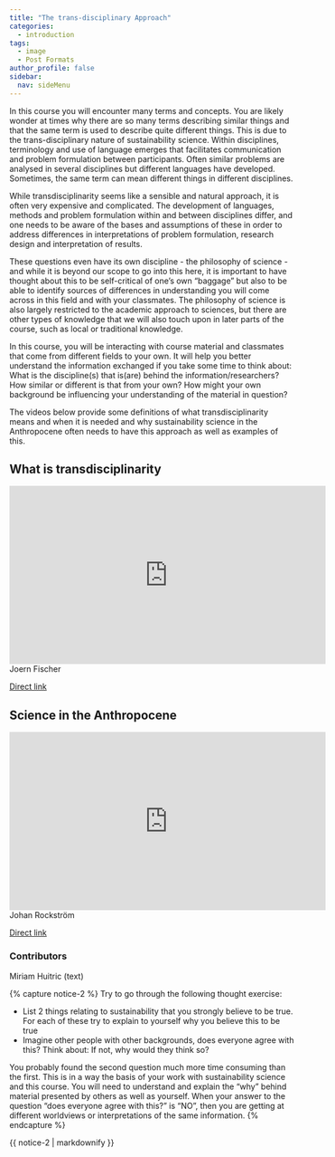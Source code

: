 ```yaml
---
title: "The trans-disciplinary Approach"
categories:
  - introduction
tags:
  - image
  - Post Formats
author_profile: false
sidebar:
  nav: sideMenu
---
```

In this course you will encounter many terms and concepts. You are likely wonder at times why there are so many terms describing similar things and that the same term is used to describe quite different things. This is due to the trans-disciplinary nature of sustainability science. Within disciplines, terminology and use of language emerges that facilitates communication and problem formulation between participants. Often similar problems are analysed in several disciplines but different languages have developed. Sometimes, the same term can mean different things in different disciplines.

While transdisciplinarity seems like a sensible and natural approach, it is often very expensive and complicated. The development of languages, methods and problem formulation within and between disciplines differ, and one needs to be aware of the bases and assumptions of these in order to address differences in interpretations of problem formulation, research design and interpretation of results.

These questions even have its own discipline - the philosophy of science - and while it is beyond our scope to go into this here, it is important to have thought about this to be self-critical of one’s own “baggage” but also to be able to identify sources of differences in understanding you will come across in this field and with your classmates. The philosophy of science is also largely restricted to the academic approach to sciences, but there are other types of knowledge that we will also touch upon in later parts of the course, such as local or traditional knowledge.

In this course, you will be interacting with course material and classmates that come from different fields to your own. It will help you better understand the information exchanged if you take some time to think about: What is the discipline(s) that is(are) behind the information/researchers? How similar or different is that from your own? How might your own background be influencing your understanding of the material in question?

The videos below provide some definitions of what transdisciplinarity means and when it is needed and why sustainability science in the Anthropocene often needs to have this approach as well as examples of this.


## What is transdisciplinarity

<iframe width="560" height="315" src="https://www.youtube.com/embed/cRv78EDki6A" frameborder="0" allowfullscreen></iframe>
Joern Fischer

[Direct link](https://www.youtube.com/embed/cRv78EDki6A)

## Science in the Anthropocene

<iframe width="560" height="315" src="https://www.youtube.com/embed/W49IIgf_H90" frameborder="0" allowfullscreen></iframe>
Johan Rockström

[Direct link](https://www.youtube.com/embed/W49IIgf_H90)

### Contributors

Miriam Huitric (text)


{% capture notice-2 %}
Try to go through the following thought exercise:

* List 2 things relating to sustainability that you strongly believe to be true. For each of these try to explain to yourself why you believe this to be true
* Imagine other people with other backgrounds, does everyone agree with this? Think about: If not, why would they think so?

You probably found the second question much more time consuming than the first. This is in a way the basis of your work with sustainability science and this course. You will need to understand and explain the “why” behind material presented by others as well as yourself. When your answer to the question “does everyone agree with this?” is “NO”, then you are getting at different worldviews or interpretations of the same information.
{% endcapture %}

<div class="notice--info">{{ notice-2 | markdownify }}</div>
